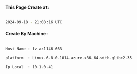 
   
#### This Page Create at:

```bash

2024-09-18 - 21:08:16 UTC

```

#### Create By Machine:

```bash

Host Name : fv-az1146-663

platform  : Linux-6.8.0-1014-azure-x86_64-with-glibc2.35

Ip Local  : 10.1.0.41

```

